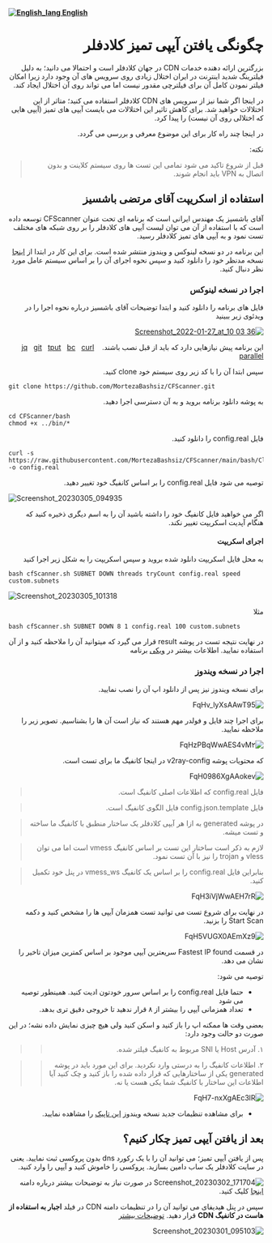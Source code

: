 [**![English_lang](https://user-images.githubusercontent.com/125398461/229074810-599bd7f9-0bc1-44a9-b76e-90bf7e182314.png) English**](https://github.com/hiddify/hiddify-config/wiki/Guide-for-finding-a-clean-Cloudflare-IP)

<div dir="rtl">

# چگونگی یافتن آیپی تمیز کلادفلر

بزرگترین ارائه دهنده خدمات CDN در جهان کلادفلر است و احتمالا می دانید؛ به دلیل فیلترینگ شدید اینترنت در ایران اختلال زیادی روی سرویس های آن وجود دارد زیرا امکان فیلتر نمودن کامل آن برای فیلترچی مقدور نیست اما می تواند روی آن اختلال ایجاد کند. 

در اینجا اگر شما نیز از سرویس های CDN کلادفلر استفاده می کنید؛ متاثر از این اختلالات خواهید شد. برای کاهش تاثیر این اختلالات می بایست آیپی های تمیز (آیپی هایی که اختلالی روی آن نیست) را پیدا کرد.

در اینجا چند راه کار برای این موضوع معرفی و بررسی می گردد.

نکته:
> قبل از شروع تاکید می شود تمامی این تست ها روی سیستم کلاینت و بدون اتصال به VPN باید انجام شوند.

## استفاده از اسکریپت آقای مرتضی باشسیز
آقای باشسیز یک مهندس ایرانی است که برنامه ای تحت عنوان CFScanner توسعه داده است که با استفاده از آن می توان لیست آیپی های کلادفلر را بر روی شبکه های مختلف تست نمود و به آیپی های تمیز کلادفلر رسید.

این برنامه در دو نسخه لینوکس و ویندوز منتشر شده است.
برای این کار در ابتدا از [اینجا](https://github.com/MortezaBashsiz/CFScanner) نسخه مدنظر خود را دانلود کنید و سپس نحوه اجرای آن را بر اساس سیستم عامل مورد نظر دنبال کنید.




### اجرا در نسخه لینوکس

فایل های برنامه را دانلود کنید و ابتدا توضیحات آقای باشسیز درباره نحوه اجرا را در ویدئوی زیر ببینید



[![Screenshot_2022-01-27_at_10 03 36](https://user-images.githubusercontent.com/125398461/222939631-2b73ef2c-813b-4a00-a6b5-13082002d487.png)](https://www.youtube.com/watch?v=BKLRAHolhvM)

این برنامه پیش نیازهایی دارد که باید از قبل نصب باشند.
[jq](https://stedolan.github.io/jq/)&nbsp;&nbsp;&nbsp;[git](https://git-scm.com/)&nbsp;&nbsp;&nbsp;[tput](https://command-not-found.com/tput)&nbsp;&nbsp;&nbsp;[bc](https://www.gnu.org/software/bc/)&nbsp;&nbsp;&nbsp;[curl](https://curl.se/download.html)&nbsp;&nbsp;&nbsp;
[parallel](https://www.gnu.org/software/parallel/)


سپس ابتدا آن را با کد زیر روی سیستم خود clone کنید.
</div>

```
git clone https://github.com/MortezaBashsiz/CFScanner.git 
```


<div dir="rtl">

به پوشه دانلود برنامه بروید و به آن دسترسی اجرا دهید.
</div>

```
cd CFScanner/bash
chmod +x ../bin/*
```

<div dir="rtl">

فایل config.real را دانلود کنید.

</div>

```
curl -s https://raw.githubusercontent.com/MortezaBashsiz/CFScanner/main/bash/ClientConfig.json -o config.real
```

<div dir="rtl">

توصیه می شود فایل config.real را بر اساس کانفیگ خود تغییر دهید.
</div>

![Screenshot_20230305_094935](https://user-images.githubusercontent.com/125398461/222945619-756a8a4c-9cd7-4977-8679-c5a3a5b9b96c.png)

<div dir="rtl">

اگر می خواهید فایل کانفیگ خود را داشته باشید آن را به اسم دیگری ذخیره کنید که هنگام آپدیت اسکریپت تغییر نکند.

#### اجرای اسکریپت 

به محل فایل اسکریپت دانلود شده بروید و سپس اسکریپت را به شکل زیر اجرا کنید

</div>

```
bash cfScanner.sh SUBNET DOWN threads tryCount config.real speed custom.subnets
```


![Screenshot_20230305_101318](https://user-images.githubusercontent.com/125398461/222946688-bcec3d65-7bf1-495a-b1bf-fe517f69f882.png)
<div dir="rtl">
مثلا
</div>

```
bash cfScanner.sh SUBNET DOWN 8 1 config.real 100 custom.subnets
```
<div dir="rtl">

در نهایت نتیجه تست در پوشه result قرار می گیرد که میتوانید آن را ملاحظه کنید و از آن استفاده نمایید. اطلاعات بیشتر در [ویکی](https://github.com/MortezaBashsiz/CFScanner/tree/main/bash) برنامه

### اجرا در نسخه ویندوز

برای نسخه ویندوز نیز پس از دانلود اپ آن را نصب نمایید.

![FqHv_lyXsAAwT95](https://user-images.githubusercontent.com/125398461/222939844-0d312508-d15c-4fe8-b3d9-283e44704339.png)

برای اجرا چند فایل و فولدر مهم هستند که نیاز است آن ها را بشناسیم. تصویر زیر را ملاحظه نمایید.

![FqHzPBqWwAES4vM۲](https://user-images.githubusercontent.com/125398461/222940073-b4263585-8116-4527-84ea-ec6ab22148ae.png)

که محتویات پوشه v2ray-config در اینجا کانفیگ ما برای تست است.

![FqH0986XgAAokev](https://user-images.githubusercontent.com/125398461/222940243-f84e7a8e-45c9-40a8-bc8d-72202ee00fd6.png)

> فایل config.real که اطلاعات اصلی کانفیگ است.

> فایل config.json.template فایل الگوی کانفیگ است.

> در پوشه generated به ازا هر آیپی کلادفلر یک ساختار منطبق با کانفیگ ما ساخته و تست میشه. 

> لازم به ذکر است ساختار این تست بر اساس کانفیگ vmess است اما می توان vless و trojan را نیز با آن تست نمود.

>  بنابراین فایل config.real را بر اساس یک کانفیگ vmess_ws در پنل خود تکمیل کنید.

![FqH3iVjWwAEH7rR](https://user-images.githubusercontent.com/125398461/222940550-a2739cc8-c282-41ea-b193-9374d0ec29ff.png)

در نهایت برای شروع تست می توانید تست همزمان آیپی ها را مشخص کنید و دکمه Start Scan را بزنید.

![FqH5VUGX0AEmXz9](https://user-images.githubusercontent.com/125398461/222940595-8d84cbfb-e391-4762-8da5-c8cd0768579b.png)

در قسمت Fastest IP found سریعترین آیپی موجود بر اساس کمترین میزان تاخیر را نشان می دهد.

توصیه می شود:

* حتما فایل config.real را بر اساس سرور خودتون ادیت کنید. همینطور توصیه می شود
* تعداد همزمانی آیپی را بیشتر از ۸ قرار ندهید تا خروجی دقیق تری بدهد.

بعضی وقت ها ممکنه اپ را باز کنید و اسکن کنید ولی هیچ چیزی نمایش داده نشه؛ در این صورت دو حالت وجود دارد:
> > ۱. آدرس Host  یا SNI مربوط به کانفیگ فیلتر شده.

> > ۲. اطلاعات کانفیگ را به درستی وارد نکردید. برای این مورد باید در پوشه generated یکی از ساختارهایی که قرار داده شده را باز کنید و چک کنید آیا اطلاعات این ساختار با کانفیگ شما یکی هست یا نه.

![FqH7-nxXgAEc3lR](https://user-images.githubusercontent.com/125398461/222940830-906481cb-f8dc-4e3a-abf9-61528f844435.png)

* برای مشاهده تنظیمات جدید نسخه ویندوز [این تاپیک](https://github.com/MortezaBashsiz/CFScanner/discussions/210) را مشاهده نمایید.

## بعد از یافتن آیپی تمیز چکار کنیم؟

پس از یافتن آیپی تمیز؛ می توانید آن را با یک رکورد dns بدون پروکسی ثبت نمایید. یعنی در سایت کلادفلر یک ساب دامین بسازید. پروکسی را خاموش کنید و آیپی را وارد کنید.

![Screenshot_20230302_171704](https://user-images.githubusercontent.com/125398461/222942018-f53bf1bd-77c4-45b5-9604-0224061869d0.png)
در صورت نیاز به توضیحات بیشتر درباره دامنه [اینجا](https://github.com/hiddify/hiddify-config/wiki/%D8%A7%D9%86%D9%88%D8%A7%D8%B9-%D8%AF%D8%A7%D9%85%D9%86%D9%87-%D9%88-%D9%86%D8%AD%D9%88%D9%87-%D8%AB%D8%A8%D8%AA-%E2%80%8C%D8%A2%D9%86%E2%80%8C%D9%87%D8%A7) کلیک کنید.

سپس در پنل هیدیفای می توانید آن را در تنظیمات دامنه CDN در فیلد **اجبار به استفاده از هاست در کانفیگ CDN**  قرار دهید. [توضیحات بیشتر](https://github.com/hiddify/hiddify-config/wiki/%D9%86%D8%AD%D9%88%D9%87-%D9%BE%DB%8C%DA%A9%D8%B1%D8%A8%D9%86%D8%AF%DB%8C-%D9%BE%D9%86%D9%84-%D9%87%DB%8C%D8%AF%DB%8C%D9%81%D8%A7%DB%8C#%D8%AF%D8%A7%D9%85%D9%86%D9%87-cdn)

![Screenshot_20230301_095103](https://user-images.githubusercontent.com/125398461/222942200-ce36835f-41d9-4bc9-abf5-a4c35c34d33f.png)



